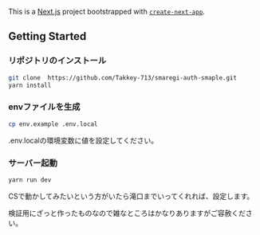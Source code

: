 This is a [Next.js](https://nextjs.org/) project bootstrapped with [`create-next-app`](https://github.com/vercel/next.js/tree/canary/packages/create-next-app).

## Getting Started

### リポジトリのインストール

```bash
git clone  https://github.com/Takkey-713/smaregi-auth-smaple.git
yarn install
```

### envファイルを生成

```bash
cp env.example .env.local
```

.env.localの環境変数に値を設定してください。

### サーバー起動

```bash
yarn run dev
```


CSで動かしてみたいという方がいたら滝口までいってくれれば、設定します。

検証用にざっと作ったものなので雑なところはかなりありますがご容赦ください。
